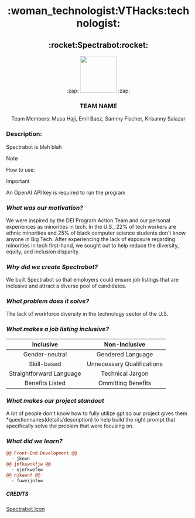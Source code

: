 <h1 style align = "center";">
  :woman_technologist:VTHacks:technologist:
</h1>

<h2 style align = "center";"> 
  :rocket:Spectrabot:rocket:
</h3>
<p align = "center"> 
 :zap: <img src= "https://github.com/mqhaji/VTHacks/assets/140469791/f229c931-5f8f-4ed0-b09c-56caca2d4142" width="100" height="100"> :zap:
</p>
<h3 style align = "center";"> 
  TEAM NAME
</h3>

<p align = "center" >
  Team Members: Musa Haji, Emil Baez, Sammy Fischer, Krisanny Salazar
</p>

### Description:
Spectrabot is blah blah

> [!NOTE]
> How to use: 

>[!IMPORTANT]
> An OpenAI API key is required to run the program

### _What was our motivation?_ 
We were inspired by the DEI Program Action Team and our personal experiences as minorities in tech. In the U.S., 22% of tech workers are ethnic minorities and 25% of black computer science students don't know anyone in Big Tech. After experiencing the lack of exposure regarding minorities in tech first-hand, we sought out to help reduce the diversity, equity, and inclusion disparity.

### _Why did we create Spectrabot?_
We built Spectrabot so that employers could ensure job listings that are inclusive and attract a diverse pool of candidates.  

### _What problem does it solve?_
The lack of workforce diversity in the technology sector of the U.S. 

### _What makes a job listing inclusive?_  
| Inclusive | Non-Inclusive |
|:----------:|:--------------:|
|Gender-neutral|Gendered Language|
|Skill-based|Unnecessary Qualifications|
|Straightforward Language|Technical Jargon|
|Benefits Listed|Ommitting Benefits|

### _What makes our project standout_
A lot of people don't know how to fully utilize gpt so our project gives them *questionnaires(details/description) to help build the right prompt that specifically solve the problem that were focusing on.


### _What did we learn?_
```diff
@@ Front-End Development @@
  - jkewn
@@ jnfkewnkfjw @@
  - ejnfkwefew
@@ njkewnf @@
  - fuweijnfew
```

##### CREDITS
[Spectrabot Icon](https://www.vecteezy.com/free-vector/robot)


